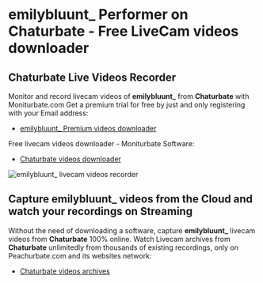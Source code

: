 # emilybluunt_ Performer on Chaturbate - Free LiveCam videos downloader

## Chaturbate Live Videos Recorder

Monitor and record livecam videos of **emilybluunt_** from **Chaturbate** with Moniturbate.com
Get a premium trial for free by just and only registering with your Email address:
* [emilybluunt_ Premium videos downloader](https://moniturbate.com/request-demo-licence-key.html)

Free livecam videos downloader - Moniturbate Software:
* [Chaturbate videos downloader](https://moniturbate.com/moniturbate-download-software.html)

![emilybluunt_ livecam videos recorder](https://peachurnet.com/templates/moniturbate-software.png)


## Capture emilybluunt_ videos from the Cloud and watch your recordings on Streaming

Without the need of downloading a software, capture **emilybluunt_** livecam videos from **Chaturbate** 100% online.
Watch Livecam archives from **Chaturbate** unlimitedly from thousands of existing recordings, only on Peachurbate.com and its websites network:
* [Chaturbate videos archives](https://peachurnet.com/)